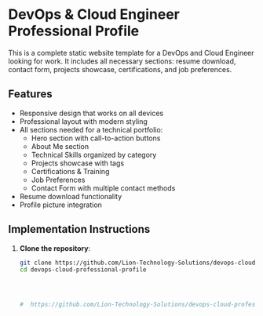 # DevOps & Cloud Engineer Professional Profile

This is a complete static website template for a DevOps and Cloud Engineer looking for work. It includes all necessary sections: resume download, contact form, projects showcase, certifications, and job preferences.

## Features

- Responsive design that works on all devices
- Professional layout with modern styling
- All sections needed for a technical portfolio:
  - Hero section with call-to-action buttons
  - About Me section
  - Technical Skills organized by category
  - Projects showcase with tags
  - Certifications & Training
  - Job Preferences
  - Contact Form with multiple contact methods
- Resume download functionality
- Profile picture integration

## Implementation Instructions

1. **Clone the repository**:
   ```bash
   git clone https://github.com/Lion-Technology-Solutions/devops-cloud-professional-profile.git
   cd devops-cloud-professional-profile    




   #  https://github.com/Lion-Technology-Solutions/devops-cloud-professional-profile/blob/master/AUGUST%202ND%20AND%203RD%20-%20GIT%20-%20SCM.pdf